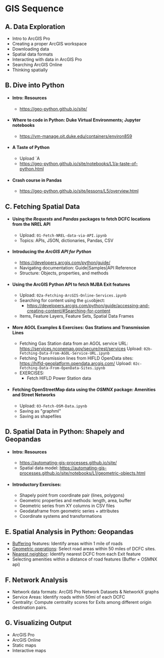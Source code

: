 # GIS Sequence

## A. Data Exploration

* Intro to ArcGIS Pro
* Creating a proper ArcGIS workspace
* Downloading data
* Spatial data formats
* Interacting with data in ArcGIS Pro
* Searching ArcGIS Online 
* Thinking spatially

## B. Dive into Python

* #### Intro: Resources

  * https://geo-python.github.io/site/

* #### Where to code in Python: Duke Virtual Environments; Jupyter notebooks

  * https://vm-manage.oit.duke.edu/containers/environ859

* #### A Taste of Python

  * Upload `A
  * https://geo-python.github.io/site/notebooks/L1/a-taste-of-python.html

* #### Crash course in Pandas

  * https://geo-python.github.io/site/lessons/L5/overview.html

## C. Fetching Spatial Data

* #### Using the *Requests* and *Pandas* packages to fetch DCFC locations from the NREL API

  * Upload: `01-Fetch-NREL-data-via-API.ipynb`
  * Topics: APIs, JSON, dictionaries, Pandas, CSV

* #### Introducing the *ArcGIS API for Python* 

  *  https://developers.arcgis.com/python/guide/
  * Navigating documentation: Guide|Samples|API Reference
  * Structure: Objects, properties, and methods

* #### Using the ArcGIS Python API to fetch MJBA Exit features

  * Upload: `02a-Fetching-ArcGIS-Online-Services.ipynb`
  * Searching for content using the `gis`object:
    * https://developers.arcgis.com/python/guide/accessing-and-creating-content/#Searching-for-content
  * Items, Feature Layers, Feature Sets, Spatial Data Frames

* #### More AGOL Examples & Exercises: Gas Stations and Transmission Lines

  * Fetching Gas Station data from an AGOL service URL: https://services.nconemap.gov/secure/rest/services
    Upload: `02b-Fetching-Data-From-AGOL-Service-URL.ipynb`
  * Fetching Transmission lines from HIFLD OpenData sites: https://hifld-geoplatform.opendata.arcgis.com/
    Upload: `02c-Fetching-Data-From-OpenData-Sites.ipynb`
  * EXERCISES: 
    * Fetch HIFLD Power Station data

* #### Fetching OpenStreetMap data using the *OSMNX* package: Amenities and Street Networks

  * Upload: `03-Fetch-OSM-Data.ipynb`
  * Saving as "graphml"
  * Saving as shapefiles

## D. Spatial Data in Python: Shapely and Geopandas

* #### Intro: Resources

  * https://automating-gis-processes.github.io/site/
  * Spatial data model: https://automating-gis-processes.github.io/site/notebooks/L1/geometric-objects.html

* #### Introductory Exercises:

  * Shapely point from coordinate pair (lines, polygons)
  * Geometric properties and methods: length, area, buffer
  * Geometric series from XY columns in CSV files
  * Geodataframe from geometric series + attributes
  * Coordinate systems and transformations

## E. Spatial Analysis in Python: Geopandas

* [Buffering](https://shapely.readthedocs.io/en/stable/manual.html#object.buffer) features: Identify areas within 1 mile of roads
* [Geometric operations](https://automating-gis-processes.github.io/site/notebooks/L4/geometric-operations.html): Select road areas within 50 miles of DCFC sites. 
* [Nearest neighbor](https://automating-gis-processes.github.io/site/notebooks/L3/nearest-neighbour.html): Identify nearest DCFC from each Exit feature
* Selecting amenities within a distance of road features (Buffer + OSMNX api)

## F. Network Analysis 

* Network data formats: ArcGIS Pro Network Datasets & NetworkX graphs
* Service Areas: Identify roads within 50mi of each DCFC
* Centrality: Compute centrality scores for Exits among different origin destination pairs.

## G. Visualizing Output

* ArcGIS Pro
* ArcGIS Online
* Static maps
* Interactive maps

